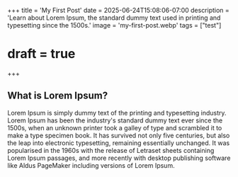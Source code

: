 +++
title = 'My First Post'
date = 2025-06-24T15:08:06-07:00
description = 'Learn about Lorem Ipsum, the standard dummy text used in printing and typesetting since the 1500s.'
image = 'my-first-post.webp'
tags = ["test"]
# draft = true
+++
## What is Lorem Ipsum?

Lorem Ipsum is simply dummy text of the printing and typesetting industry. Lorem Ipsum has been the industry's standard dummy text ever since the 1500s, when an unknown printer took a galley of type and scrambled it to make a type specimen book. It has survived not only five centuries, but also the leap into electronic typesetting, remaining essentially unchanged. It was popularised in the 1960s with the release of Letraset sheets containing Lorem Ipsum passages, and more recently with desktop publishing software like Aldus PageMaker including versions of Lorem Ipsum. 